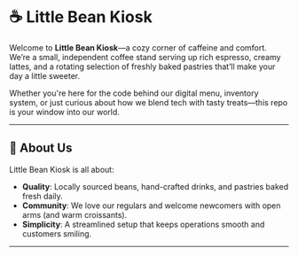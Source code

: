 # ☕ Little Bean Kiosk

Welcome to **Little Bean Kiosk**—a cozy corner of caffeine and comfort. We’re a small, independent coffee stand serving up rich espresso, creamy lattes, and a rotating selection of freshly baked pastries that’ll make your day a little sweeter.

Whether you're here for the code behind our digital menu, inventory system, or just curious about how we blend tech with tasty treats—this repo is your window into our world.

---

## 🍩 About Us

Little Bean Kiosk is all about:
- **Quality**: Locally sourced beans, hand-crafted drinks, and pastries baked fresh daily.
- **Community**: We love our regulars and welcome newcomers with open arms (and warm croissants).
- **Simplicity**: A streamlined setup that keeps operations smooth and customers smiling.

---
